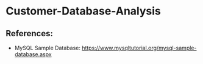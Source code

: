 # Customer-Database-Analysis



## References:

- MySQL Sample Database: https://www.mysqltutorial.org/mysql-sample-database.aspx
